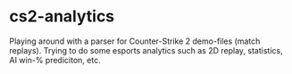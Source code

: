 # cs2-analytics
Playing around with a parser for Counter-Strike 2 demo-files (match replays). Trying to do some esports analytics such as 2D replay, statistics, AI win-% prediciton, etc. 
